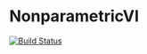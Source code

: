 # NonparametricVI

[![Build Status](https://github.com/amirabbasasadi/NonparametricVI.jl/actions/workflows/CI.yml/badge.svg?branch=main)](https://github.com/amirabbasasadi/NonparametricVI.jl/actions/workflows/CI.yml?query=branch%3Amain)
